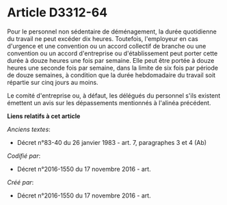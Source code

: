 # Article D3312-64

Pour le personnel non sédentaire de déménagement, la durée quotidienne du travail ne peut excéder dix heures. Toutefois,
l'employeur en cas d'urgence et une convention ou un accord collectif de branche ou une convention ou un accord d'entreprise
ou d'établissement peut porter cette durée à douze heures une fois par semaine. Elle peut être portée à douze heures une
seconde fois par semaine, dans la limite de six fois par période de douze semaines, à condition que la durée hebdomadaire du
travail soit répartie sur cinq jours au moins.

Le comité d'entreprise ou, à défaut, les délégués du personnel s'ils existent émettent un avis sur les dépassements
mentionnés à l'alinéa précédent.

**Liens relatifs à cet article**

_Anciens textes_:

  - Décret n°83-40 du 26 janvier 1983 - art. 7, paragraphes 3 et 4 (Ab)

_Codifié par_:

  - Décret n°2016-1550 du 17 novembre 2016 - art.

_Créé par_:

  - Décret n°2016-1550 du 17 novembre 2016 - art.
